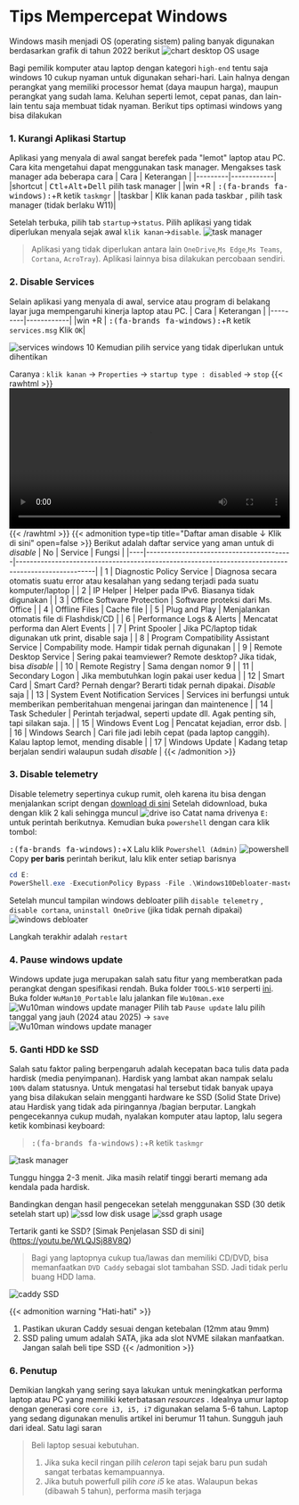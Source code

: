 # Tips Mempercepat Windows

Windows masih menjadi OS (operating sistem) paling banyak digunakan berdasarkan grafik di tahun 2022 berikut
![chart desktop OS usage](chart-s.png "Windows Share terbesar")

Bagi pemilik komputer atau laptop dengan kategori `high-end` tentu saja windows 10 cukup nyaman untuk digunakan sehari-hari. Lain halnya dengan perangkat yang memiliki processor hemat (daya maupun harga), maupun perangkat yang sudah lama. Keluhan seperti lemot, cepat panas, dan lain-lain tentu saja membuat tidak nyaman. Berikut tips optimasi windows yang bisa dilakukan 

### 1. Kurangi Aplikasi Startup
Aplikasi yang menyala di awal sangat berefek pada "lemot" laptop atau PC. Cara kita mengetahui dapat menggunakan task manager. Mengakses task manager ada beberapa cara 
| Cara    | Keterangan |
|---------|------------|
|shortcut | <kbd>Ctl</kbd>+<kbd>Alt</kbd>+<kbd>Dell</kbd> pilih task manager |
|win +R   | <kbd>:(fa-brands fa-windows):</kbd>+<kbd>R</kbd> ketik `taskmgr` |
|taskbar  | Klik kanan pada taskbar , pilih task manager (tidak berlaku W11)|

Setelah terbuka,  pilih tab `startup`→`status`. Pilih aplikasi yang tidak diperlukan menyala sejak awal `klik kanan`→`disable`. 
![task manager](taskmgr.png "Disable aplikasi tidak diperlukan")
>Aplikasi yang tidak diperlukan antara lain `OneDrive`,`Ms Edge`,`Ms Teams`, `Cortana`, `AcroTray`). Aplikasi lainnya bisa dilakukan percobaan sendiri.

### 2. Disable Services
Selain aplikasi yang menyala di awal, service atau program di belakang layar juga mempengaruhi kinerja laptop atau PC. 
| Cara    | Keterangan |
|---------|------------|
|win +R   | <kbd>:(fa-brands fa-windows):</kbd>+<kbd>R</kbd> ketik `services.msg`  Klik `OK`|

![services windows 10](services.png "Run menuju services.msc")
Kemudian pilih service yang tidak diperlukan untuk dihentikan 

Caranya :  `klik kanan` -> `Properties` -> `startup type : disabled` -> `stop`
{{< rawhtml >}} 
<video width=100% controls autoplay>
    <source src="video.mp4" type="video/mp4">
    Your browser does not support the video tag.  
</video>
{{< /rawhtml >}}
{{< admonition type=tip title="Daftar aman disable ↓ Klik di sini" open=false >}}
Berikut adalah daftar service yang aman untuk di _disable_ 
| No | Service                                 | Fungsi                                                                                             |
|----|-----------------------------------------|----------------------------------------------------------------------------------------------------|
| 1  | Diagnostic Policy Service               | Diagnosa secara otomatis suatu error atau kesalahan yang sedang terjadi pada suatu komputer/laptop |
| 2  | IP Helper                               | Helper pada IPv6. Biasanya tidak digunakan                                                         |
| 3  | Office Software Protection              | Software proteksi dari Ms. Office                                                                  |
| 4  | Offline Files                           | Cache file                                                                                         |
| 5  | Plug and Play                           | Menjalankan otomatis file di Flashdisk/CD                                                          |
| 6  | Performance Logs & Alerts               | Mencatat performa dan Alert Events                                                                 |
| 7  | Print Spooler                           | Jika PC/laptop tidak digunakan utk print, disable saja                                             |
| 8  | Program Compatibility Assistant Service | Compability mode. Hampir tidak pernah digunakan                                                    |
| 9  | Remote Desktop Service                  | Sering pakai teamviewer? Remote desktop? Jika tidak, bisa _disable_                                |
| 10 | Remote Registry                         | Sama dengan nomor 9                                                                                |
| 11 | Secondary Logon                         | Jika membutuhkan login pakai user kedua                                                            |
| 12 | Smart Card                              | Smart Card? Pernah dengar? Berarti tidak pernah dipakai. _Disable_ saja                            |
| 13 | System Event Notification Services      | Services ini berfungsi untuk memberikan pemberitahuan mengenai jaringan dan maintenence            |
| 14 | Task Scheduler                          | Perintah terjadwal, seperti update dll. Agak penting sih, tapi silakan saja.                       |
| 15 | Windows Event Log                       | Pencatat kejadian, error dsb.                                                                      |
| 16 | Windows Search                          | Cari file jadi lebih cepat (pada laptop canggih). Kalau laptop lemot, mending disable              |
| 17 | Windows Update                          | Kadang tetap berjalan sendiri walaupun sudah _disable_                                             |
{{< /admonition >}}

### 3. Disable telemetry
Disable telemetry sepertinya cukup rumit, oleh karena itu bisa dengan menjalankan script dengan [download di sini](https://sman81jkt.sch.id/wp-content/uploads/TOOLS-W10.iso)
Setelah didownload, buka dengan klik 2 kali sehingga muncul
![drive iso](drive.png "Tampil di drive E:")
Catat nama drivenya `E:` untuk perintah berikutnya. Kemudian buka `powershell` dengan cara klik tombol:

<kbd>:(fa-brands fa-windows):</kbd>+<kbd>X</kbd> Lalu klik `Powershell (Admin)`
![powershell](admin.png "(kiri) Pilihan Win+X   |  (kanan) tampilan Powershell")
Copy **per baris** perintah berikut, lalu klik enter setiap barisnya
```ps1
cd E:   
PowerShell.exe -ExecutionPolicy Bypass -File .\Windows10Debloater-master\Windows10DebloaterGUI.ps1 
```
Setelah muncul tampilan windows debloater pilih `disable telemetry` , `disable cortana`, `uninstall OneDrive` (jika tidak pernah dipakai)
![windows debloater](debloat.png "Tampilan Windows Debloat")

Langkah terakhir adalah `restart`

### 4. Pause windows update
Windows update juga merupakan salah satu fitur yang memberatkan pada perangkat dengan spesifikasi rendah. Buka folder `TOOLS-W10` serperti [ini](#3-disable-telemetry). Buka folder `WuMan10_Portable` lalu jalankan file `Wu10man.exe`
![Wu10man windows update manager](wuman.png "Klik Wu10Man.exe")
Pilih tab `Pause update` lalu pilih tanggal yang jauh (2024 atau 2025) → `save`
![Wu10man windows update manager](wuman10.png "Pause Update sampai jauh")
 
### 5. Ganti HDD ke SSD
Salah satu faktor paling berpengaruh adalah kecepatan baca tulis data pada hardisk (media penyimpanan). Hardisk yang lambat akan nampak selalu `100%` dalam statusnya.  Untuk mengatasi hal tersebut tidak banyak upaya yang bisa dilakukan selain mengganti hardware ke SSD (Solid State Drive) atau Hardisk yang tidak ada piringannya /bagian berputar. Langkah pengecekannya cukup mudah, nyalakan komputer atau laptop, lalu segera ketik kombinasi keyboard:

><kbd>:(fa-brands fa-windows):</kbd>+<kbd>R</kbd> ketik `taskmgr`

![task manager](taskmgr2.png "Bukti Harddisk bekerja keras 100%")

Tunggu hingga 2-3 menit. Jika masih relatif tinggi berarti memang ada kendala pada hardisk. 

Bandingkan dengan hasil pengecekan setelah menggunakan SSD (30 detik setelah start up)
![ssd low disk usage](ssd.png "SSD menggunakan resources rendah")
![ssd graph usage](ssd2.png "grafik penggunaan SSD")
 
Tertarik ganti ke SSD? [Simak Penjelasan SSD di sini] (https://youtu.be/WLQJSj88V8Q)

>Bagi yang laptopnya cukup tua/lawas dan memiliki CD/DVD, bisa memanfaatkan `DVD Caddy` sebagai slot tambahan SSD. Jadi tidak perlu buang HDD lama.

![caddy SSD](caddy2.png "Contoh Caddy(kiri) dan SSD (kanan)")

{{< admonition warning "Hati-hati" >}}
1. Pastikan ukuran Caddy sesuai dengan ketebalan (12mm atau 9mm)
2. SSD paling umum adalah SATA, jika ada slot NVME silakan manfaatkan. Jangan salah beli tipe SSD
{{< /admonition >}}

### 6. Penutup
Demikian langkah yang sering saya lakukan untuk meningkatkan performa laptop atau PC yang memiliki keterbatasan _resources_ . Idealnya umur laptop dengan generasi core `core i3, i5, i7` digunakan selama 5-6 tahun. Laptop yang sedang digunakan menulis artikel ini berumur 11 tahun. Sungguh jauh dari ideal. Satu lagi saran 
> Beli laptop sesuai kebutuhan. 
>1. Jika suka kecil ringan pilih _celeron_ tapi sejak baru pun sudah sangat terbatas kemampuannya. 
>2. Jika butuh powerfull pilih _core i5_ ke atas. Walaupun bekas (dibawah 5 tahun), performa masih terjaga

